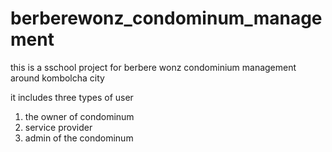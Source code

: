 # berberewonz_condominum_management

this is  a sschool project for berbere wonz condominium management around kombolcha city 

it includes three types of user 
1. the owner of condominum
2. service provider
3. admin of the condominum 
